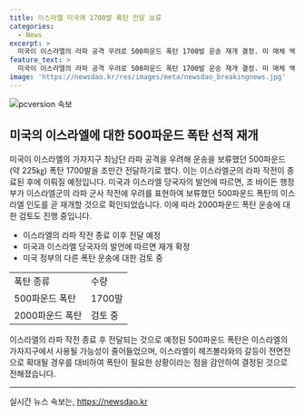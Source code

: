 ```yaml
---
title: 이스라엘 미국에 1700발 폭탄 전달 보류
categories:
  - News
excerpt: >
  미국이 이스라엘의 라파 공격 우려로 500파운드 폭탄 1700발 운송 재개 결정. 미 매체 액시오스는 미국 정부가 라파 작전 종료 후 이스라엘에 폭탄 전달할 예정. 이스라엘 군의 확대된 갈등 대비, 이스라엘 지역에 사용될 가능성 고려. 다만 2000파운드 폭탄 운송 재개는 미 정부의 검토 중. 이날 헤즈볼라는 이스라엘군 기지로 로켓 발사. 네타냐후 이스라엘 총리는 이란과의 긴전쟁 예상 발언.
feature_text: >
  미국이 이스라엘의 라파 공격 우려로 500파운드 폭탄 1700발 운송 재개 결정. 미 매체 액시오스는 미국 정부가 라파 작전 종료 후 이스라엘에 폭탄 전달할 예정. 이스라엘 군의 확대된 갈등 대비, 이스라엘 지역에 사용될 가능성 고려. 다만 2000파운드 폭탄 운송 재개는 미 정부의 검토 중. 이날 헤즈볼라는 이스라엘군 기지로 로켓 발사. 네타냐후 이스라엘 총리는 이란과의 긴전쟁 예상 발언.
image: 'https://newsdao.kr/res/images/meta/newsdao_breakingnews.jpg'
---
```


<p><img src="https://newsdao.kr/res/images/meta/newsdao_breakingnews.jpg" alt="pcversion 속보" /></p>

<h2 data-ke-size="size26">미국의 이스라엘에 대한 500파운드 폭탄 선적 재개</h2>

<p data-ke-size="size16">미국이 이스라엘의 가자지구 최남단 라파 공격을 우려해 운송을 보류했던 500파운드(약 225㎏) 폭탄 1700발을 조만간 전달하기로 했다. 이는 이스라엘군의 라파 작전이 종료된 후에 이뤄질 예정입니다. 미국과 이스라엘 당국자의 발언에 따르면, 조 바이든 행정부가 이스라엘군의 라파 군사 작전에 우려를 표현하여 보류했던 500파운드 폭탄의 이스라엘 인도를 곧 재개할 것으로 확인되었습니다. 이에 따라 2000파운드 폭탄 운송에 대한 검토도 진행 중입니다.</p>

<ul>
  <li>이스라엘의 라파 작전 종료 이후 전달 예정</li>
  <li>미국과 이스라엘 당국자의 발언에 따르면 재개 확정</li>
  <li>미국 정부의 다른 폭탄 운송에 대한 검토 중</li>
</ul>

<table>
    <tr>
        <td>폭탄 종류</td>
        <td>수량</td>
    </tr>
    <tr>
        <td>500파운드 폭탄</td>
        <td>1700발</td>
    </tr>
    <tr>
        <td>2000파운드 폭탄</td>
        <td>검토 중</td>
    </tr>
</table>

<p data-ke-size="size16">이스라엘의 라파 작전 종료 후 전달되는 것으로 예정된 500파운드 폭탄은 이스라엘의 가자지구에서 사용될 가능성이 줄어들었으며, 이스라엘이 헤즈볼라와의 갈등이 전면전으로 확대될 경우를 대비하여 폭탄이 필요한 상황이라는 점을 감안하여 결정된 것으로 전해졌습니다.</p>

<p><hr></p>
실시간 뉴스 속보는, <a href="https://newsdao.kr" rel="dofollow">https://newsdao.kr</a>


